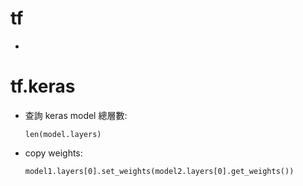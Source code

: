 # tf

- 

# tf.keras

- 查詢 keras model 總層數:
  ```
  len(model.layers)
  ```

- copy weights:
  ```
  model1.layers[0].set_weights(model2.layers[0].get_weights())
  ```
  
 

